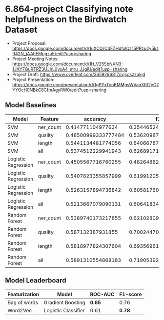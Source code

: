 # 6.864-project Classifying note helpfulness on the Birdwatch Dataset

* Project Proposal: https://docs.google.com/document/d/1uXCQrC4FZHdfxlQz15PRzu2y5kzR42N_jAAhEMpgzuE/edit?usp=sharing
* Project Meeting Notes: https://docs.google.com/document/d/1H_V25SbNXN3-1JXY7GuRTRZ3UJhL0yxA4_mru_JJgiU/edit?usp=sharing
* Project Draft: https://www.overleaf.com/3659296817cvjcdszzqkjd
* Project Presentation: https://docs.google.com/presentation/d/1gPYxTonKMMgsWVaqXRt2yG7YYOcH0NBkC8CfmAgyRW0/edit?usp=sharing

## Model Baselines

Model | Feature | accuracy | f1 | precision | recall | average precision | roc_auc
-----------| -------------- | -------------|------------------|-------------------------| --------------------- | ----------------- |----------
SVM | ner_count | 0.414771104977634 | 0.35446524013483055 | 0.7135805140955456 | 0.23579796909871645 | 0.6587610614224928 | 0.5330920837908776
SVM | quality | 0.48500999333777484 | 0.5362098717793582 | 0.7275435539965197 | 0.42455729713131396 | 0.6782296790345478 | 0.569814379845463
SVM | length | 0.5441134481774056 | 0.6406678702564477 | 0.7221161181632643 | 0.5757306011017966 | 0.6880600792380256 | 0.5893439664382519
SVM | all | 0.5374512229941943 | 0.6268917145829604 | 0.7232104405399724 | 0.5532135421272645 | 0.6868580323605471 | 0.5868884060201726
Logistic Regression | ner_count | 0.4505567716760255 | 0.48264882537735443 | 0.6882557610583585 | 0.3716295979749051 | 0.6590934124364873 | 0.5349838616481061
Logistic Regression | quality | 0.5407823355857999 | 0.6199120524096 | 0.7159046177743338 | 0.5466183528536525 | 0.6823279234696285 | 0.5789411730726411
Logistic Regression | length | 0.5263157894736842 | 0.6058176037263575 | 0.7187743254108871 | 0.5235420043067095 | 0.6821213397823485 | 0.5782247605197893
Logistic Regression | all | 0.5213667079090131 | 0.606418347113234 | 0.7260169289183717 | 0.520650319711153 | 0.6856697519501522 | 0.5842676014642383
Random Forest| ner_count| 0.5389740173217855| 0.6210280988035914| 0.6779465488416294| 0.572926805548559| 0.6625290887494052| 0.5425906959663964
Random Forest| quality| 0.587132387931855| 0.7002447049122904| 0.7256804181650639| 0.676531695996744| 0.698562729435229| 0.6091099140643317
Random Forest| length| 0.5818977824307604| 0.69356961653123| 0.7068161231746727| 0.6808104839882847| 0.6860784281660135| 0.5873639339092807
Random Forest | all | 0.5891310554868183 | 0.7190539202051455 | 0.7216845120406783 | 0.7164424361125497 | 0.6990457754945192 | 0.6106484654921459

## Model Leaderboard

Featurization | Model | ROC-AUC | F1-score
------------- | ----- | ------- | -------
Bag of words | Gradient Boosting | **0.65** | 0.76
Word2Vec | Logistic Classifier | 0.61 | **0.78** 
